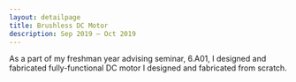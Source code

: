 ```yaml
---
layout: detailpage
title: Brushless DC Motor
description: Sep 2019 — Oct 2019
---
```


As a part of my freshman year advising seminar, 6.A01, I designed and fabricated fully-functional DC motor I designed and fabricated from scratch.
